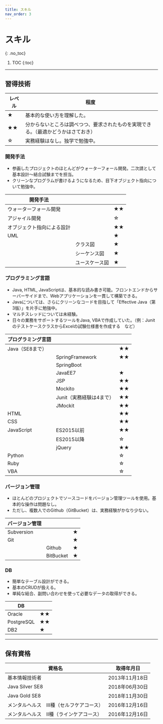 ```yaml
---
title: スキル
nav_order: 3
---
```

# スキル
{: .no_toc}

1. TOC
{:toc}

---

## 習得技術

| レベル | 程度                                                         |
| ------ | ------------------------------------------------------------ |
| ★      | 基本的な使い方を理解した。                                   |
| ★★     | 分からないところは調べつつ、要求されたものを実現できる。（最適かどうかはさておき） |
| ☆      | 実務経験はなし。独学で勉強中。                               |

### 開発手法

- 参画したプロジェクトのほとんどがウォーターフォール開発。二次請として基本設計〜結合試験までを担当。
- クリーンなプログラムが書けるようになるため、目下オブジェクト指向について勉強中。

| 開発手法                   |                |      |
| -------------------------- | -------------- | ---- |
| ウォーターフォール開発     |                | ★★   |
| アジャイル開発             |                | ☆    |
| オブジェクト指向による設計 |                | ★★   |
| UML                        |                | ★    |
|                            | クラス図       | ★    |
|                            | シーケンス図   | ★    |
|                            | ユースケース図 | ★    |

### プログラミング言語

- Java, HTML, JavaScriptは、基本的な読み書き可能。フロントエンドからサーバーサイドまで、Webアプリケーションを一貫して構築できる。
- Javaについては、さらにクリーンなコードを目指して「Effective Java（第3版）」を片手に勉強中。
- マルチスレッドについては未経験。
- 日々の業務をサポートするツールをJava, VBAで作成していた。（例：JunitのテストケースクラスからExcelの試験仕様書を作成する　など）

| プログラミング言語 |                          |      |
| ------------------ | ------------------------ | ---- |
| Java（SE8まで）    |                          | ★★   |
|                    | SpringFramework          | ★★   |
|                    | SpringBoot               |      |
|                    | JavaEE7                  | ★    |
|                    | JSP                      | ★★   |
|                    | Mockito                  | ★★   |
|                    | Junit（実務経験は4まで） | ★★   |
|                    | JMockit                  | ★★   |
| HTML               |                          | ★★   |
| CSS                |                          | ★★   |
| JavaScript         | ES2015以前               | ★★   |
|                    | ES2015以降               | ☆    |
|                    | jQuery                   | ★★   |
| Python             |                          | ☆    |
| Ruby               |                          | ☆    |
| VBA                |                          | ☆    |

### バージョン管理

- ほとんどのプロジェクトでソースコードをバージョン管理ツールを使用。基本的な操作は問題なし。
- ただし、複数人でのGithub（GitBucket）は、実務経験がかなり少ない。

| バージョン管理 |           |      |
| -------------- | --------- | ---- |
| Subversion     |           | ★    |
| Git            |           | ★    |
|                | Github    | ★    |
|                | BitBucket | ★    |

### DB

- 簡単なテーブル設計ができる。
- 基本のCRUDが扱える。
- 単純な結合、副問い合わせを使って必要なデータの取得ができる。

| DB         |      |
| ---------- | ---- |
| Oracle     | ★★   |
| PostgreSQL | ★★   |
| DB2        | ★    |

---

## 保有資格

| 資格名                                  | 取得年月日     |
| --------------------------------------- | -------------- |
| 基本情報技術者                          | 2013年11月18日 |
| Java Silver SE8                         | 2018年06月30日 |
| Java Gold SE8                           | 2018年11月30日 |
| メンタルヘルス　Ⅲ種（セルフケアコース） | 2016年12月16日 |
| メンタルヘルス　Ⅱ種（ラインケアコース） | 2016年12月16日 |